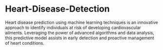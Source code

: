 # Heart-Disease-Detection
Heart disease prediction using machine learning techniques is an innovative approach to identify individuals at risk of developing cardiovascular ailments. Leveraging the power of advanced algorithms and data analysis, this predictive model assists in early detection and proactive management of heart conditions.
